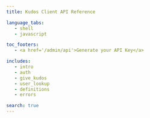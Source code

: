 ```yaml
--- 
title: Kudos Client API Reference 

language_tabs: 
   - shell
   - javascript

toc_footers: 
   - <a href='/admin/api'>Generate your API Key</a> 

includes:
   - intro
   - auth
   - give_kudos
   - user_lookup
   - definitions
   - errors 

search: true 
--- 
```

